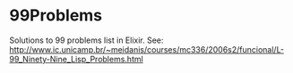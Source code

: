 99Problems
==========

Solutions to 99 problems list in Elixir.
See: http://www.ic.unicamp.br/~meidanis/courses/mc336/2006s2/funcional/L-99_Ninety-Nine_Lisp_Problems.html
